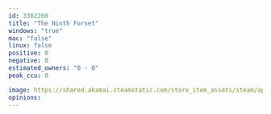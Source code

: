 ```yaml
---
id: 3362260
title: "The Ninth Forset"
windows: "true"
mac: "false"
linux: false
positive: 0
negative: 0
estimated_owners: "0 - 0"
peak_ccu: 0

image: https://shared.akamai.steamstatic.com/store_item_assets/steam/apps/3362260/header.jpg?t=1733930385
opinions:
---
```

